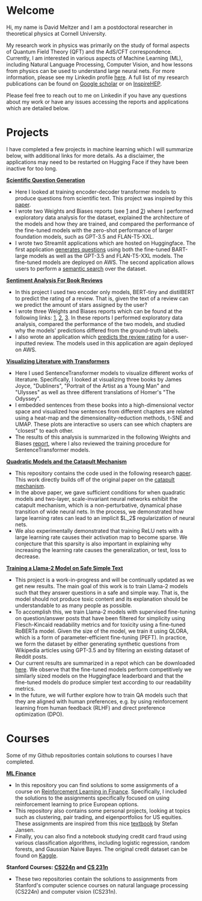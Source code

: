 # Welcome

Hi, my name is David Meltzer and I am a postdoctoral researcher in theoretical physics at Cornell University. 

My research work in physics was primarily on the study of formal aspects of Quantum Field Theory (QFT) and the AdS/CFT correspondence. Currently, I am interested in various aspects of Machine Learning (ML), including Natural Language Processing, Computer Vision, and how lessons from physics can be used to understand large neural nets. For more information, please see my Linkedin profile <a href="https://www.linkedin.com/in/david-meltzer/">here</a>. A full list of my research publications can be found on <a href="https://scholar.google.com/citations?hl=en&user=jkez7jMAAAAJ">Google scholar</a> or on <a href="https://inspirehep.net/authors/1430989?ui-citation-summary=true">InspireHEP</a>. 

Please feel free to reach out to me on Linkedin if you have any questions about my work or have any issues accessing the reports and applications which are detailed below.

# Projects

I have completed a few projects in machine learning which I will summarize below, with additional links for more details. As a disclaimer, the applications may need to be restarted on Hugging Face if they have been inactive for too long.

<a href="https://github.com/david-meltzer/Longform-Question-Generation">**Scientific Question Generation**</a>
<ul>
 <li>Here I looked at training encoder-decoder transformer models to produce questions from scientific text. This project was inspired by this <a href="https://arxiv.org/abs/2210.11536">paper</a>.</li>
 <li>I wrote two Weights and Biases reports (see <a href="https://wandb.ai/dmeltzer/Question_Generation/reports/Exploratory-Data-Analysis-for-r-AskScience--Vmlldzo0MjQwODg1?accessToken=fndbu2ar26mlbzqdphvb819847qqth2bxyi4hqhugbnv97607mj01qc7ed35v6w8">1</a> and <a href="https://api.wandb.ai/links/dmeltzer/7an677es">2</a>) where I performed exploratory data analysis for the dataset, explained the architecture of the models and how they are trained, and compared the performance of the fine-tuned models with the zero-shot performance of larger foundation models, such as GPT-3.5 and FLAN-T5-XXL.
 </li>
 <li>
  I wrote two Streamlit applications which are hosted on Huggingface. The first application <a href="https://huggingface.co/spaces/dhmeltzer/qg_generation">generates questions</a> using both the fine-tuned BART-large models as well as the GPT-3.5 and FLAN-T5-XXL models. The fine-tuned models are deployed on AWS. The second application allows users to perform a <a href="https://huggingface.co/spaces/dhmeltzer/semantic">semantic search</a> over the dataset.
 </li>
</ul>

<a href="https://github.com/david-meltzer/Goodreads-Sentiment-Analysis">**Sentiment Analysis For Book Reviews**</a>
<ul>
 <li>In this project I used two encoder only models, BERT-tiny and distilBERT to predict the rating of a review. That is, given the text of a review can we predict the amount of stars assigned by the user?</li>
 <li> I wrote three Weights and Biases reports which can be found at the following links: <a href="https://api.wandb.ai/links/dmeltzer/ilnx2o0v">1</a>, <a href="https://api.wandb.ai/links/dmeltzer/s840cljt">2</a>, <a href="https://wandb.ai/dmeltzer/mlops-course-assgn3/reports/Goodreads-Reviews-Week-3--VmlldzozNzYxODkz">3</a>. In these reports I performed exploratory data analysis, compared the performance of the two models, and studied why the models' predictions differed from the ground-truth labels.</li>
 <li> I also wrote an application which <a href="https://huggingface.co/spaces/dhmeltzer/Sentiment-of-Book-Reviews">predicts the review rating</a> for a user-inputted review. The models used in this application are again deployed on AWS.</li>
</ul>

<a href="https://github.com/david-meltzer/gutenberg">**Visualizing Literature with Transformers**</a>
<ul>
 <li>Here I used SentenceTransformer models to visualize different works of literature. Specifically, I looked at visualizing three books by James Joyce, "Dubliners", "Portrait of the Artist as a Young Man" and "Ulysses" as well as three different translations of Homer's "The Odyssey".</li>
 <li>I embedded sentences from these books into a high-dimensional vector space and visualized how sentences from different chapters are related using a heat-map and the dimensionality-reduction methods, t-SNE and UMAP. These plots are interactive so users can see which chapters are "closest" to each other. </li>
 <li>The results of this analysis is summarized in the following Weights and Biases <a href="https://wandb.ai/dmeltzer/gutenberg/reports/Visualizing-Literature-using-AI--Vmlldzo1NzU5NjU0?accessToken=bl2wzwn60hdzls6uhpk83npcg0ks8h7tpo4udf3tc59cdr14qxt2qbsv0ccjc5r5">report</a>, where I also reviewed the training procedure for SentenceTransformer models. </li>
</ul>

<a href="https://github.com/david-meltzer/quadratic_model">**Quadratic Models and the Catapult Mechanism**</a>
<ul>
 <li>This repository contains the code used in the following research <a href="https://arxiv.org/abs/2301.07737">paper</a>. This work directly builds off of the original paper on the <a href="https://arxiv.org/abs/2003.02218">catapult mechanism</a>.</li>
 <li>In the above paper, we gave sufficient conditions for when quadratic models and two-layer, scale-invariant neural networks exhibit the catapult mechanism, which is a non-perturbative, dynamical phase transition of wide neural nets. In the process, we demonstrated how large learning rates can lead to an implicit $L_2$ regularization of neural nets.</li>
 <li>We also experimentally demonstrated that training ReLU nets with a large learning rate causes their activation map to become sparse. We conjecture that this sparsity is also important in explaining why increasing the learning rate causes the generalization, or test, loss to decrease.</li>
</ul>

<a href="https://github.com/david-meltzer/LLMs">**Training a Llama-2 Model on Safe Simple Text**</a>
<ul>
 <li>
  This project is a work-in-progress and will be continually updated as we get new results. The main goal of this work is to train Llama-2 models such that they answer questions in a safe and simple way. That is, the model should not produce toxic content and its explanation should be understandable to as many people as possible.
 </li>
 <li>
  To accomplish this, we train Llama-2 models with supervised fine-tuning on question/answer posts that have been filtered for simplicity using Flesch-Kincaid readability metrics and for toxicity using a fine-tuned RoBERTa model. Given the size of the model, we train it using QLORA, which is a form of parameter-efficient fine-tuning (PEFT). In practice, we form the dataset by either generating synthetic questions from Wikipedia articles using GPT-3.5 and by filtering an existing dataset of Reddit posts.
 </li>
 <li>Our current results are summarized in a repot which can be downloaded <a href="https://github.com/david-meltzer/LLMs/blob/main/report/summary.pdf">here</a>. We observe that the fine-tuned models perform competitively we similarly sized models on the Huggingface <a="https://huggingface.co/spaces/HuggingFaceH4/open_llm_leaderboard">leaderboard</a> and that the fine-tuned models do produce simpler text according to our readability metrics.</li>
 <li> In the future, we will further explore how to train QA models such that they are aligned with human preferences, e.g. by using reinforcement learning from human feedback (RLHF) and direct preference optimization (DPO).</li>
</ul>

# Courses

Some of my Github repositories contain solutions to courses I have completed. 

<a href="https://github.com/david-meltzer/ML_finance">**ML Finance**</a>

<ul>
 <li>In this repository you can find solutions to some assignments of a course on <a href="https://www.coursera.org/learn/reinforcement-learning-in-finance?specialization=machine-learning-reinforcement-finance">Reinforcement Learning in Finance</a>. Specifically, I included the solutions to the assignments specifically focused on using reinforcement learning to price European options.</li>
 <li>This repository also contains some personal projects, looking at topics such as clustering, pair trading, and eigenportfolios for US equities. These assignments are inspired from this nice <a href="https://www.amazon.com/Machine-Learning-Algorithmic-Trading-alternative/dp/1839217715">textbook</a> by Stefan Jansen.</li>
 <li>Finally, you can also find a notebook studying credit card fraud using various classification algorithms, including logistic regression, random forests, and Gaussian Naive Bayes. The original credit dataset can be found on <a href="https://www.kaggle.com/datasets/mlg-ulb/creditcardfraud">Kaggle</a>.</li>
</ul>

**Stanford Courses: <a href="https://github.com/david-meltzer/CS_224n">CS224n</a> and <a href="https://github.com/david-meltzer/CS_231n">CS 231n</a>**
<ul>
 <li>
  These two repositories contain the solutions to assignments from Stanford's computer science courses on natural language processing (CS224n) and computer vision (CS231n).
 </li>
</ul>
 
<!--
**david-meltzer/david-meltzer** is a ✨ _special_ ✨ repository because its `README.md` (this file) appears on your GitHub profile.

Here are some ideas to get you started:

- 🔭 I’m currently working on ...
- 🌱 I’m currently learning ...
- 👯 I’m looking to collaborate on ...
- 🤔 I’m looking for help with ...
- 💬 Ask me about ...
- 📫 How to reach me: ...
- 😄 Pronouns: ...
- ⚡ Fun fact: ...
-->
